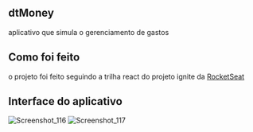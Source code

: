 ## dtMoney

aplicativo que simula o gerenciamento de gastos

## Como foi feito

o projeto foi feito seguindo a trilha react do projeto ignite da [RocketSeat](https://www.rocketseat.com.br/)

## Interface do aplicativo
![Screenshot_116](https://user-images.githubusercontent.com/33937520/152079546-71c72a2a-7f42-45b0-97fa-8ee9fb096719.png)
![Screenshot_117](https://user-images.githubusercontent.com/33937520/152079728-f0ce6c11-aacd-47ea-a9ac-bdd672125bac.png)
